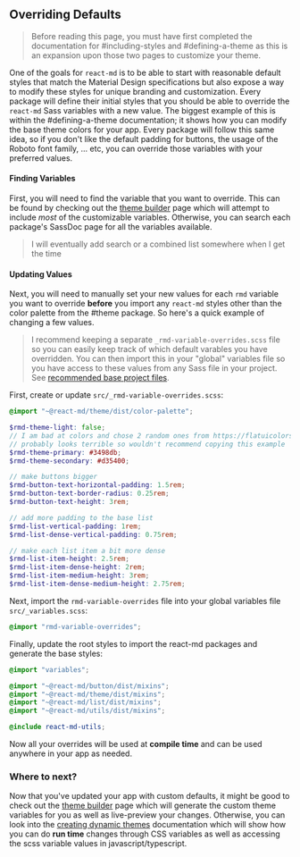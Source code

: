 ## Overriding Defaults

> Before reading this page, you must have first completed the documentation for
> #including-styles and #defining-a-theme as this is an expansion upon those two
> pages to customize your theme.

One of the goals for `react-md` is to be able to start with reasonable default
styles that match the Material Design specifications but also expose a way to
modify these styles for unique branding and customization. Every package will
define their initial styles that you should be able to override the `react-md`
Sass variables with a new value. The biggest example of this is within the
#defining-a-theme documentation; it shows how you can modify the base theme
colors for your app. Every package will follow this same idea, so if you don't
like the default padding for buttons, the usage of the Roboto font family, ...
etc, you can override those variables with your preferred values.

#### Finding Variables

First, you will need to find the variable that you want to override. This can be
found by checking out the [theme builder] page which will attempt to include
_most_ of the customizable variables. Otherwise, you can search each package's
SassDoc page for all the variables available.

> I will eventually add search or a combined list somewhere when I get the time

#### Updating Values

Next, you will need to manually set your new values for each `rmd` variable you
want to override **before** you import any `react-md` styles other than the
color palette from the #theme package. So here's a quick example of changing a
few values.

> I recommend keeping a separate `_rmd-variable-overrides.scss` file so you can
> easily keep track of which default varables you have overridden. You can then
> import this in your "global" variables file so you have access to these values
> from any Sass file in your project. See [recommended base project files].

First, create or update `src/_rmd-variable-overrides.scss`:

```scss
@import "~@react-md/theme/dist/color-palette";

$rmd-theme-light: false;
// I am bad at colors and chose 2 random ones from https://flatuicolors.com/palette/defo
// probably looks terrible so wouldn't recommend copying this example
$rmd-theme-primary: #3498db;
$rmd-theme-secondary: #d35400;

// make buttons bigger
$rmd-button-text-horizontal-padding: 1.5rem;
$rmd-button-text-border-radius: 0.25rem;
$rmd-button-text-height: 3rem;

// add more padding to the base list
$rmd-list-vertical-padding: 1rem;
$rmd-list-dense-vertical-padding: 0.75rem;

// make each list item a bit more dense
$rmd-list-item-height: 2.5rem;
$rmd-list-item-dense-height: 2rem;
$rmd-list-item-medium-height: 3rem;
$rmd-list-item-dense-medium-height: 2.75rem;
```

Next, import the `rmd-variable-overrides` file into your global variables file
`src/_variables.scss`:

```scss
@import "rmd-variable-overrides";
```

Finally, update the root styles to import the react-md packages and generate the
base styles:

```scss
@import "variables";

@import "~@react-md/button/dist/mixins";
@import "~@react-md/theme/dist/mixins";
@import "~@react-md/list/dist/mixins";
@import "~@react-md/utils/dist/mixins";

@include react-md-utils;
```

Now all your overrides will be used at **compile time** and can be used anywhere
in your app as needed.

### Where to next?

Now that you've updated your app with custom defaults, it might be good to check
out the [theme builder] page which will generate the custom theme variables for
you as well as live-preview your changes. Otherwise, you can look into the
[creating dynamic themes] documentation which will show how you can do **run
time** changes through CSS variables as well as accessing the scss variable
values in javascript/typescript.

[theme builder]: /customization/theme-builder
[creating dynamic themes]: /customization/creating-dynamic-themes
[recommended base project files]:
  /packages/theme/installation#recommended-base-project-files
